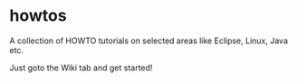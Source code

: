 howtos
======

A collection of HOWTO tutorials on selected areas like Eclipse, Linux, Java etc.

Just goto the Wiki tab and get started!